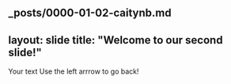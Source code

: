 _posts/0000-01-02-caitynb.md
---
layout: slide
title: "Welcome to our second slide!"
---
Your text
Use the left arrrow to go back!
